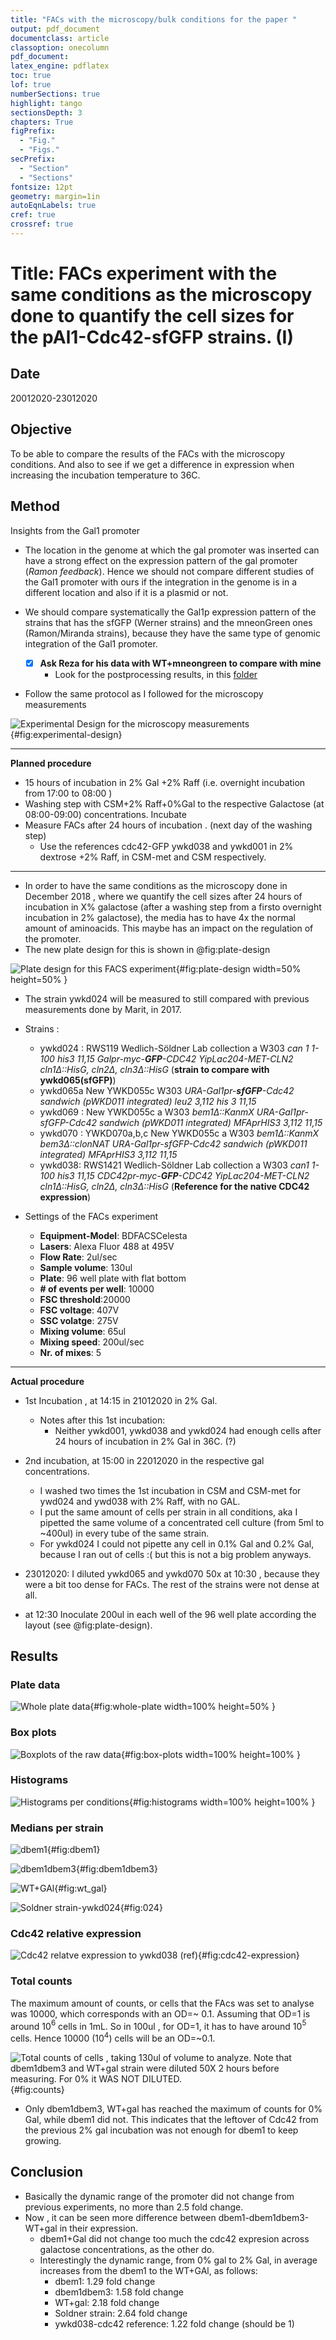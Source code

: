 ```yaml
---
title: "FACs with the microscopy/bulk conditions for the paper "
output: pdf_document
documentclass: article
classoption: onecolumn
pdf_document:
latex_engine: pdflatex
toc: true
lof: true
numberSections: true
highlight: tango
sectionsDepth: 3
chapters: True
figPrefix:
  - "Fig."
  - "Figs."
secPrefix:
  - "Section"
  - "Sections"
fontsize: 12pt
geometry: margin=1in
autoEqnLabels: true
cref: true
crossref: true
---
```



# Title: FACs experiment with the same conditions as the microscopy done to quantify the cell sizes for the pAl1-Cdc42-sfGFP strains. (I)

## Date
20012020-23012020

## Objective
To be able to compare the results of the FACs with the microscopy conditions.
And also to see if we get a difference in expression when increasing the incubation temperature to 36C.

## Method
Insights from the Gal1 promoter

  - The location in the genome at which the gal promoter was inserted can have a strong effect on the expression pattern of the gal promoter (*Ramon feedback*). Hence we should not compare different studies of the Gal1 promoter with ours if the integration in the genome is in a different location and also if it is a plasmid or not.
  - We should compare systematically the Gal1p expression pattern of the strains that has the sfGFP (Werner strains) and the mneonGreen ones (Ramon/Miranda strains), because they have the same type of genomic integration of the Gal1 promoter.

    - [x] **Ask Reza for his data with WT+mneongreen to compare with mine**
      - Look for the postprocessing results, in this [folder](N:\tnw\BN\LL\Shared\Leila\Images-postprocessing-FACS-REZA)
- Follow the same protocol as I followed for the microscopy measurements

![Experimental Design for the microscopy measurements](../images/experimental-design-microscopy.png){#fig:experimental-design}

--------------

**Planned procedure**

  - 15 hours of incubation in 2% Gal +2% Raff (i.e. overnight incubation from 17:00 to 08:00 )
  - Washing step  with CSM+2% Raff+0%Gal to the respective Galactose (at 08:00-09:00) concentrations. Incubate
  - Measure FACs after 24 hours of incubation . (next day of the washing step)
    - Use the references cdc42-GFP ywkd038 and ywkd001 in  2% dextrose +2% Raff, in CSM-met and CSM respectively.

-----------

- In order to have the same conditions as the microscopy done in December 2018 , where we quantify the cell sizes after 24 hours of incubation in X% galactose (after a washing step from a firsto overnight incubation in 2% galactose), the media has to have 4x the normal amount of aminoacids. This maybe has an impact on the regulation of the promoter.
- The new plate design for this is shown in @fig:plate-design

![Plate design for this FACS experiment](../images/96-well-plate-design-01-2020-03-03.png){#fig:plate-design width=50% height=50% }

- The strain ywkd024 will be measured to still compared with previous measurements done by Marit, in 2017.
- Strains :
  -  ywkd024 : RWS119	Wedlich-Söldner Lab collection	a	W303 *can 1 1-100		his3 11,15	Galpr-myc-**GFP**-CDC42	YipLac204-MET-CLN2	cln1$\Delta$::HisG, cln2$\Delta$, cln3$\Delta$::HisG*	(**strain to compare with ywkd065(sfGFP)**)
  - ywkd065a	New	YWKD055c		W303		*URA-Gal1pr-**sfGFP**-Cdc42 sandwich (pWKD011 integrated)	leu2 3,112	his 3 11,15*
  -  ywkd069 : New	YWKD055c	a	W303	*bem1$\Delta$::KanmX URA-Gal1pr-sfGFP-Cdc42 sandwich (pWKD011 integrated)	MFAprHIS3	3,112	11,15*
  -  ywkd070 : YWKD070a,b,c	New	YWKD055c	a	W303	*bem1$\Delta$::KanmX		bem3$\Delta$::clonNAT	URA-Gal1pr-sfGFP-Cdc42 sandwich (pWKD011 integrated)	MFAprHIS3	3,112	11,15*
  -  ywkd038: RWS1421	Wedlich-Söldner Lab collection	a	W303	*can1 1-100		his3 11,15	CDC42pr-myc-**GFP**-CDC42		YipLac204-MET-CLN2	cln1$\Delta$::HisG, cln2$\Delta$, cln3$\Delta$::HisG*	 (**Reference for the native CDC42 expression**)
-  Settings of the FACs experiment

    - **Equipment-Model**: BDFACSCelesta
    - **Lasers**: Alexa Fluor 488 at 495V
    - **Flow Rate**: 2ul/sec
    - **Sample volume**: 130ul
    - **Plate**: 96 well plate with flat bottom
    - **# of events per well**: 10000
    - **FSC threshold**:20000
    - **FSC voltage**: 407V
    - **SSC volatge**: 275V
    - **Mixing volume**: 65ul
    - **Mixing speed**: 200ul/sec
    - **Nr. of mixes**: 5

--------------

**Actual procedure**

- 1st Incubation , at 14:15 in 21012020 in 2% Gal.
  - Notes after this 1st incubation:
    - Neither ywkd001, ywkd038 and ywkd024 had enough cells after 24 hours of incubation in 2% Gal in 36C. (?)

- 2nd incubation, at 15:00 in 22012020 in the respective gal concentrations.
  - I washed two times the 1st incubation in CSM and CSM-met for ywd024 and ywd038 with 2% Raff, with no GAL.
  - I put the same amount of cells per strain in all conditions, aka I pipetted the same volume of a concentrated cell culture (from 5ml to ~400ul) in every tube of the same strain.
  - For ywkd024 I could not pipette any cell in 0.1% Gal and 0.2% Gal, because I ran out of cells :( but this is not a big problem anyways.
- 23012020: I diluted ywkd065 and ywkd070 50x at 10:30 , because they were a bit too dense for FACs. The rest of the strains were not dense at all.
- at 12:30 Inoculate 200ul in each well of the 96 well plate according the layout (see @fig:plate-design).

## Results

### Plate data

![Whole plate data](../images/Whole-plate-23012020.png){#fig:whole-plate width=100% height=50% }

### Box plots

![Boxplots of the raw data](../images/Boxplots_raw_data_exp_003.png){#fig:box-plots width=100% height=100% }

### Histograms

![Histograms per conditions](../images/Histograms_raw_data_exp_003.png){#fig:histograms width=100% height=100% }

### Medians per strain

![dbem1](../images/dbem1-003.png){#fig:dbem1}

![dbem1dbem3](../images/dbem1dbem3-003.png){#fig:dbem1dbem3}

![WT+GAl](../images/WT_gal-003.png){#fig:wt_gal}

![Soldner strain-ywkd024](../images/Soldner-003.png){#fig:024}

### Cdc42 relative expression

![Cdc42 relatve expression to ywkd038 (ref)](../images/Cdc42-expression-003.png){#fig:cdc42-expression}

### Total counts

The maximum amount of counts, or cells that the FAcs was set to analyse was 10000, which corresponds with an OD=~ 0.1. Assuming that OD=1 is around 10$^6$ cells in 1mL. So in 100ul , for OD=1, it has to have around 10$^5$ cells. Hence 10000 (10$^4$) cells will be an OD=~0.1.

![Total counts of cells , taking 130ul of volume to analyze. Note that dbem1dbem3 and WT+gal strain were diluted 50X 2 hours before measuring. For 0% it  WAS NOT DILUTED.](../images/Total_counts_exp_003.png){#fig:counts}

- Only dbem1dbem3, WT+gal  has reached the maximum of counts for 0% Gal, while dbem1 did not. This indicates that the leftover of Cdc42 from the previous 2% gal incubation was not enough for dbem1 to keep growing.

## Conclusion

- Basically the dynamic range of the promoter did not change from previous experiments, no  more than 2.5 fold change.
- Now , it can be seen more difference between dbem1-dbem1dbem3-WT+gal in their expression.
  - dbem1+Gal did not change too much the cdc42 expresion across galactose concentrations, as the other do.
  - Interestingly the dynamic range, from 0% gal to 2% Gal, in average increases from the dbem1 to the WT+GAl, as follows:
    - dbem1: 1.29 fold change
    - dbem1dbem3: 1.58 fold change
    - WT+gal:  2.18 fold change
    - Soldner strain: 2.64 fold change
    - ywkd038-cdc42 reference: 1.22 fold change (should be 1)
